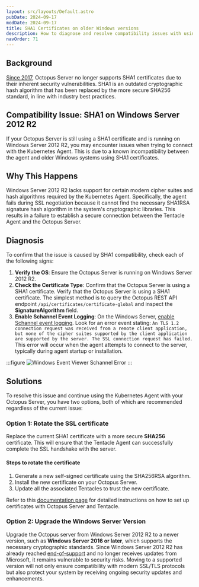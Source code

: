 ```yaml
---
layout: src/layouts/Default.astro
pubDate: 2024-09-17
modDate: 2024-09-17
title: SHA1 Certificates on older Windows versions
description: How to diagnose and resolve compatibility issues with using SHA1 certificates
navOrder: 71
---
```


## Background
[Since 2017](../../../../security/cve/shattered-and-octopus-deploy#detecting-sha1-certificates-with-powershell), Octopus Server no longer supports SHA1 certificates due to their inherent security vulnerabilities. SHA1 is an outdated cryptographic hash algorithm that has been replaced by the more secure SHA256 standard, in line with industry best practices.


## Compatibility Issue: SHA1 on Windows Server 2012 R2
If your Octopus Server is still using a SHA1 certificate and is running on Windows Server 2012 R2, you may encounter issues when trying to connect with the Kubernetes Agent. This is due to a known incompatibility between the agent and older Windows systems using SHA1 certificates.

## Why This Happens
Windows Server 2012 R2 lacks support for certain modern cipher suites and hash algorithms required by the Kubernetes Agent. Specifically, the agent fails during SSL negotiation because it cannot find the necessary SHA1RSA signature hash algorithm in the system's cryptographic libraries. This results in a failure to establish a secure connection between the Tentacle Agent and the Octopus Server.

## Diagnosis
To confirm that the issue is caused by SHA1 compatibility, check each of the following signs:
1. **Verify the OS**: Ensure the Octopus Server is running on Windows Server 2012 R2.
2. **Check the Certificate Type**: Confirm that the Octopus Server is using a SHA1 certificate. Verify that the Octopus Server is using a SHA1 certificate. The simplest method is to query the Octopus REST API endpoint `/api/certificates/certificate-global` and inspect the **SignatureAlgorithm** field.
3. **Enable Schannel Event Logging**: On the Windows Server, [enable Schannel event logging](https://learn.microsoft.com/en-us/troubleshoot/developer/webapps/iis/health-diagnostic-performance/enable-schannel-event-logging). Look for an error event stating:
`An TLS 1.2 connection request was received from a remote client application, but none of the cipher suites supported by the client application are supported by the server. The SSL connection request has failed.`
This error will occur when the agent attempts to connect to the server, typically during agent startup or installation.

:::figure
![Windows Event Viewer Schannel Error](/docs/infrastructure/deployment-targets/kubernetes/kubernetes-agent/kubernetes-agent-troubleshooting-sha1-windows-event-viewer.png)
:::

## Solutions
To resolve this issue and continue using the Kubernetes Agent with your Octopus Server, you have two options, both of which are recommended regardless of the current issue:

### Option 1: Rotate the SSL certificate
Replace the current SHA1 certificate with a more secure **SHA256** certificate. This will ensure that the Tentacle Agent can successfully complete the SSL handshake with the server.

#### Steps to rotate the certificate
1. Generate a new self-signed certificate using the SHA256RSA algorithm.
2. Install the new certificate on your Octopus Server.
3. Update all the associated Tentacles to trust the new certificate.

Refer to this [documentation page](../../../../security/octopus-tentacle-communication/custom-certificates-with-octopus-server-and-tentacle) for detailed instructions on how to set up certificates with Octopus Server and Tentacle.

### Option 2: Upgrade the Windows Server Version
Upgrade the Octopus server from Windows Server 2012 R2 to a newer version, such as **Windows Server 2016 or later**, which supports the necessary cryptographic standards. Since Windows Server 2012 R2 has already reached [end-of-support](https://azure.microsoft.com/en-au/updates/windows-server-2012r2-reaches-end-of-support) and no longer receives updates from Microsoft, it remains vulnerable to security risks. Moving to a supported version will not only ensure compatibility with modern SSL/TLS protocols but also protect your system by receiving ongoing security updates and enhancements. 
